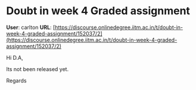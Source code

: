 # Doubt in week 4 Graded assignment

**User**: carlton
**URL**: [https://discourse.onlinedegree.iitm.ac.in/t/doubt-in-week-4-graded-assignment/152037/2](https://discourse.onlinedegree.iitm.ac.in/t/doubt-in-week-4-graded-assignment/152037/2)

Hi D.A,

Its not been released yet.

Regards
